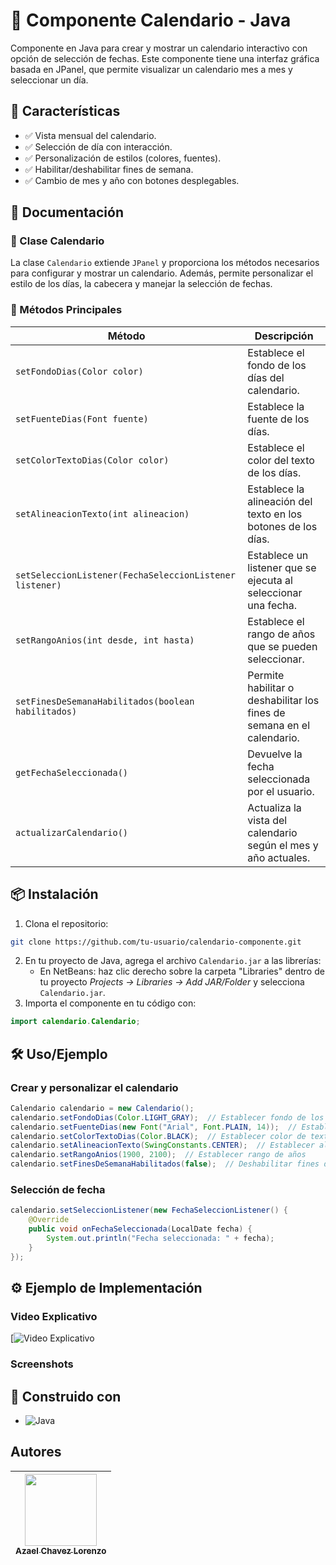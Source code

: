 
# 📅 Componente Calendario - Java

Componente en Java para crear y mostrar un calendario interactivo con opción de selección de fechas. Este componente tiene una interfaz gráfica basada en JPanel, que permite visualizar un calendario mes a mes y seleccionar un día.

## 🚀 Características
* ✅ Vista mensual del calendario.
* ✅ Selección de día con interacción.
* ✅ Personalización de estilos (colores, fuentes).
* ✅ Habilitar/deshabilitar fines de semana.
* ✅ Cambio de mes y año con botones desplegables.

## 📖 Documentación

### 📌 Clase Calendario

La clase `Calendario` extiende `JPanel` y proporciona los métodos necesarios para configurar y mostrar un calendario. Además, permite personalizar el estilo de los días, la cabecera y manejar la selección de fechas.

### 📌 Métodos Principales

| Método | Descripción |
|--------|-------------|
| `setFondoDias(Color color)` | Establece el fondo de los días del calendario. |
| `setFuenteDias(Font fuente)` | Establece la fuente de los días. |
| `setColorTextoDias(Color color)` | Establece el color del texto de los días. |
| `setAlineacionTexto(int alineacion)` | Establece la alineación del texto en los botones de los días. |
| `setSeleccionListener(FechaSeleccionListener listener)` | Establece un listener que se ejecuta al seleccionar una fecha. |
| `setRangoAnios(int desde, int hasta)` | Establece el rango de años que se pueden seleccionar. |
| `setFinesDeSemanaHabilitados(boolean habilitados)` | Permite habilitar o deshabilitar los fines de semana en el calendario. |
| `getFechaSeleccionada()` | Devuelve la fecha seleccionada por el usuario. |
| `actualizarCalendario()` | Actualiza la vista del calendario según el mes y año actuales. |

## 📦 Instalación
1. Clona el repositorio:
```bash
git clone https://github.com/tu-usuario/calendario-componente.git
```
2. En tu proyecto de Java, agrega el archivo `Calendario.jar` a las librerías:
   - En NetBeans: haz clic derecho sobre la carpeta "Libraries" dentro de tu proyecto *Projects -> Libraries -> Add JAR/Folder* y selecciona `Calendario.jar`.
3. Importa el componente en tu código con:
```java
import calendario.Calendario;
```

## 🛠 Uso/Ejemplo

### Crear y personalizar el calendario

```java
Calendario calendario = new Calendario();
calendario.setFondoDias(Color.LIGHT_GRAY);  // Establecer fondo de los días
calendario.setFuenteDias(new Font("Arial", Font.PLAIN, 14));  // Establecer fuente de los días
calendario.setColorTextoDias(Color.BLACK);  // Establecer color de texto de los días
calendario.setAlineacionTexto(SwingConstants.CENTER);  // Establecer alineación de texto en botones
calendario.setRangoAnios(1900, 2100);  // Establecer rango de años
calendario.setFinesDeSemanaHabilitados(false);  // Deshabilitar fines de semana
```

### Selección de fecha

```java
calendario.setSeleccionListener(new FechaSeleccionListener() {
    @Override
    public void onFechaSeleccionada(LocalDate fecha) {
        System.out.println("Fecha seleccionada: " + fecha);
    }
});
```

## ⚙ Ejemplo de Implementación

### Video Explicativo

[![Video Explicativo]()

### Screenshots



## 🚀 Construido con
* ![Java](https://img.shields.io/badge/Java-ED8B00?style=for-the-badge&logo=java&logoColor=white)

## Autores

| [<img src="https://avatars.githubusercontent.com/u/166089639?v=4" width=115><br><sub>Azael Chavez Lorenzo</sub>](https://github.com/bxxter) |
| :---: |

